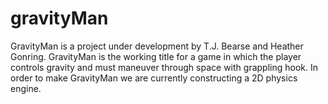 gravityMan
==========

GravityMan is a project under development by T.J. Bearse and Heather Gonring. GravityMan is the working title for a game in which the player controls gravity and must maneuver through space with grappling hook. In order to make GravityMan we are currently constructing a 2D physics engine.

